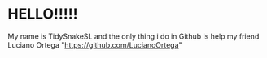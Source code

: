 # HELLO!!!!!
My name is TidySnakeSL and the only thing i do in Github is help my friend Luciano Ortega "https://github.com/LucianoOrtega"


